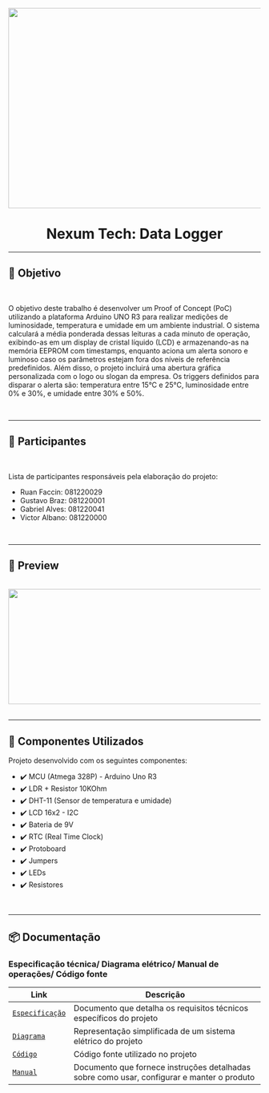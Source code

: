 <h1 align="center"> 
<br>
    <img src="https://github.com/GabrielAB2411/NexumTech/assets/103553596/d4135cae-0443-4da5-b831-d4a1df760eca" width="800" height="400";
>
<br>
<br>
Nexum Tech: Data Logger
</h1>

<hr />

## :dart: Objetivo

<br>

O objetivo deste trabalho é desenvolver um Proof of Concept (PoC) utilizando a plataforma Arduino UNO R3 para realizar medições de luminosidade, temperatura e umidade em um ambiente industrial. O sistema calculará a média ponderada dessas leituras a cada minuto de operação, exibindo-as em um display de cristal líquido (LCD) e armazenando-as na memória EEPROM com timestamps, enquanto aciona um alerta sonoro e luminoso caso os parâmetros estejam fora dos níveis de referência predefinidos. Além disso, o projeto incluirá uma abertura gráfica personalizada com o logo ou slogan da empresa. Os triggers definidos para disparar o alerta são: temperatura entre 15°C e 25°C, luminosidade entre 0% e 30%, e umidade entre 30% e 50%.

<br>

<hr />

## :page_with_curl: Participantes

<br>

Lista de participantes responsáveis pela elaboração do projeto:

  - Ruan Faccin: 081220029
  - Gustavo Braz: 081220001
  - Gabriel Alves: 081220041
  - Victor Albano: 081220000

<br>

<hr />

## :city_sunset: Preview

<br>

<div align="center">
    <img src="./Assets/Preview.gif" width="570" height="230">
</div>

<br>

<hr />

## :rocket: Componentes Utilizados 

Projeto desenvolvido com os seguintes componentes:

- :heavy_check_mark: MCU (Atmega 328P) - Arduino Uno R3
- :heavy_check_mark: LDR + Resistor 10KOhm
- :heavy_check_mark: DHT-11 (Sensor de temperatura e umidade)
- :heavy_check_mark: LCD 16x2 - I2C
- :heavy_check_mark: Bateria de 9V
- :heavy_check_mark: RTC (Real Time Clock)
- :heavy_check_mark: Protoboard
- :heavy_check_mark: Jumpers
- :heavy_check_mark: LEDs
- :heavy_check_mark: Resistores

<br>
<hr />

## 📦 Documentação

### Especificação técnica/ Diagrama elétrico/ Manual de operações/ Código fonte

| Link | Descrição |
| --- | --- |
| [`Especificação`](https://github.com/GabrielAB2411/NexumTech/blob/main/DataLogger/EspeficacaoTecnica.md) | Documento que detalha os requisitos técnicos específicos do projeto|
| [`Diagrama`](https://github.com/nhn/tui.editor/tree/master/apps/react-editor) | Representação simplificada de um sistema elétrico do projeto |
| [`Código`](https://github.com/nhn/tui.editor/tree/master/apps/react-editor) | Código fonte utilizado no projeto |
| [`Manual`](https://github.com/GabrielAB2411/NexumTech/blob/main/DataLogger/Manual.md) | Documento que fornece instruções detalhadas sobre como usar, configurar e manter o produto 
